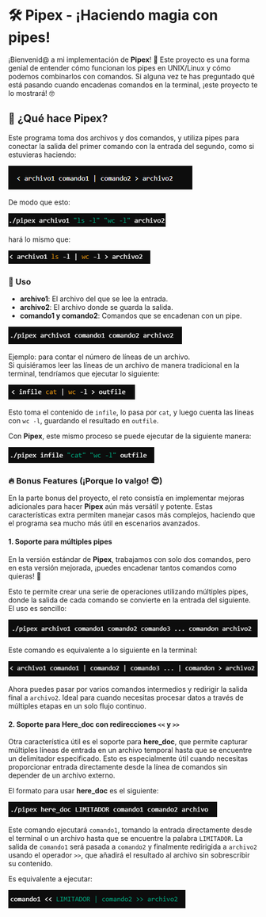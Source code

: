 # 🛠️ Pipex - ¡Haciendo magia con pipes!

¡Bienvenid@ a mi implementación de **Pipex**! 🎉 Este proyecto es una forma genial de entender cómo funcionan los pipes en UNIX/Linux y cómo podemos combinarlos con comandos. Si alguna vez te has preguntado qué está pasando cuando encadenas comandos en la terminal, ¡este proyecto te lo mostrará! 🤓

## 🚀 ¿Qué hace Pipex?

Este programa toma dos archivos y dos comandos, y utiliza pipes para conectar la salida del primer comando con la entrada del segundo, como si estuvieras haciendo:

![ejemplo](readme_pipex/img1.png)

De modo que esto:

![ejemplo](readme_pipex/img2.png)

hará lo mismo que:

![ejemplo](readme_pipex/img3.png)

### 🎯 Uso
- **archivo1**: El archivo del que se lee la entrada.
- **archivo2**: El archivo donde se guarda la salida.
- **comando1 y comando2**: Comandos que se encadenan con un pipe.

![ejemplo](readme_pipex/img4.png)

Ejemplo: para contar el número de líneas de un archivo.  
Si quisiéramos leer las líneas de un archivo de manera tradicional en la terminal, tendríamos que ejecutar lo siguiente:

![ejemplo](readme_pipex/img5.png)

Esto toma el contenido de `infile`, lo pasa por `cat`, y luego cuenta las líneas con `wc -l`, guardando el resultado en `outfile`.

Con **Pipex**, este mismo proceso se puede ejecutar de la siguiente manera:

![ejemplo](readme_pipex/img6.png)

### 🔥 Bonus Features (¡Porque lo valgo! 😎)

En la parte bonus del proyecto, el reto consistía en implementar mejoras adicionales para hacer **Pipex** aún más versátil y potente. Estas características extra permiten manejar casos más complejos, haciendo que el programa sea mucho más útil en escenarios avanzados.

#### 1. Soporte para múltiples pipes

En la versión estándar de **Pipex**, trabajamos con solo dos comandos, pero en esta versión mejorada, ¡puedes encadenar tantos comandos como quieras! 🎉

Esto te permite crear una serie de operaciones utilizando múltiples pipes, donde la salida de cada comando se convierte en la entrada del siguiente. El uso es sencillo:

![ejemplo](readme_pipex/img7.png)

Este comando es equivalente a lo siguiente en la terminal:

![ejemplo](readme_pipex/img8.png)

Ahora puedes pasar por varios comandos intermedios y redirigir la salida final a `archivo2`. Ideal para cuando necesitas procesar datos a través de múltiples etapas en un solo flujo continuo.

#### 2. Soporte para **Here_doc** con redirecciones `<<` y `>>`

Otra característica útil es el soporte para **here_doc**, que permite capturar múltiples líneas de entrada en un archivo temporal hasta que se encuentre un delimitador especificado. Esto es especialmente útil cuando necesitas proporcionar entrada directamente desde la línea de comandos sin depender de un archivo externo.

El formato para usar **here_doc** es el siguiente:

![ejemplo](readme_pipex/img9.png)

Este comando ejecutará `comando1`, tomando la entrada directamente desde el terminal o un archivo hasta que se encuentre la palabra `LIMITADOR`. La salida de `comando1` será pasada a `comando2` y finalmente redirigida a `archivo2` usando el operador `>>`, que añadirá el resultado al archivo sin sobrescribir su contenido.

Es equivalente a ejecutar:

![ejemplo](readme_pipex/img10.png)
